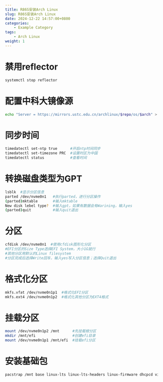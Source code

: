 ```yaml
---
title: R86S安装Arch Linux
slug: R86S安装Arch Linux
date: 2024-12-22 14:57:00+0800
categories:
    - Example Category
tags:
    - Arch Linux
weight: 1       
---
```


# 禁用reflector
```bash
systemctl stop reflector
```

# 配置中科大镜像源
```bash
echo "Server = https://mirrors.ustc.edu.cn/archlinux/$repo/os/$arch" > /etc/pacman.d/mirrorlist
```

# 同步时间
```bash
timedatectl set-ntp true      #开启ntp时间同步
timedatectl set-timezone PRC  #设置时区为中国
timedatectl status            #查看时间
```

# 转换磁盘类型为GPT
```bash
lsblk  #显示分区信息
parted /dev/nvme0n1   #执行parted，进行分区操作
(parted)mktable       #输入mktable
New disk lebel type?  #输入gpt，如果有数据会有Warining，输入yes
(parted)quit          #输入quit退出
```

# 分区
```bash
cfdisk /dev/nvme0n1  #使用cfdisk图形化分区
#EFI分区的Size Type选择EFI System，大小1G就行
#其他分区用默认的Linux filesystem
#分区完成后选择Write回车，输入yes写入分区信息；选择Quit退出
```

# 格式化分区
```bash
mkfs.vfat /dev/nvme0n1p1  #格式化EFI分区
mkfs.ext4 /dev/nvme0n1p2  #格式化其他分区为EXT4格式
```

# 挂载分区
```bash
mount /dev/nvme0n1p2 /mnt      #先挂载根分区
mkdir /mnt/efi                 #创建efi目录
mount /dev/nvme0n1p1 /mnt/efi  #挂载efi分区
```

# 安装基础包
```bash
pacstrap /mnt base linux-lts linux-lts-headers linux-firmware dhcpcd vim bash-completion #这里使用lts内核，有无线网卡加上iwd
```
